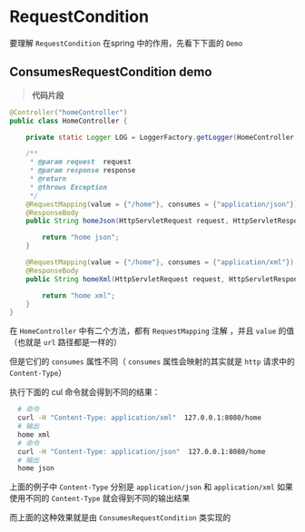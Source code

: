 # RequestCondition

要理解 `RequestCondition` 在spring 中的作用，先看下下面的 `Demo`

## ConsumesRequestCondition demo

> **代码片段**

```java
@Controller("homeController")
public class HomeController {

    private static Logger LOG = LoggerFactory.getLogger(HomeController.class);

    /**
     * @param request  request
     * @param response response
     * @return
     * @throws Exception
     */
    @RequestMapping(value = {"/home"}, consumes = {"application/json"})
    @ResponseBody
    public String homeJson(HttpServletRequest request, HttpServletResponse response) throws Exception {

        return "home json";
    }

    @RequestMapping(value = {"/home"}, consumes = {"application/xml"})
    @ResponseBody
    public String homeXml(HttpServletRequest request, HttpServletResponse response) throws Exception {

        return "home xml";
    }
}
```

在 `HomeController` 中有二个方法，都有 `RequestMapping` 注解 ，并且 `value` 的值（也就是 `url` 路径都是一样的）

但是它们的 `consumes` 属性不同（ `consumes` 属性会映射的其实就是 `http` 请求中的 `Content-Type`）

执行下面的 cul 命令就会得到不同的结果：

```sh
  # 命令
  curl -H "Content-Type: application/xml"  127.0.0.1:8080/home
  # 输出
  home xml
  # 命令
  curl -H "Content-Type: application/json"  127.0.0.1:8080/home
  # 输出
  home json
```

上面的例子中 `Content-Type` 分别是 `application/json` 和 `application/xml` 如果使用不同的 `Content-Type`  就会得到不同的输出结果

而上面的这种效果就是由 `ConsumesRequestCondition` 类实现的

